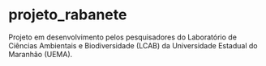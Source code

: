 # projeto_rabanete
Projeto em desenvolvimento pelos pesquisadores do Laboratório de Ciências Ambientais e Biodiversidade (LCAB) da Universidade Estadual do Maranhão (UEMA).
